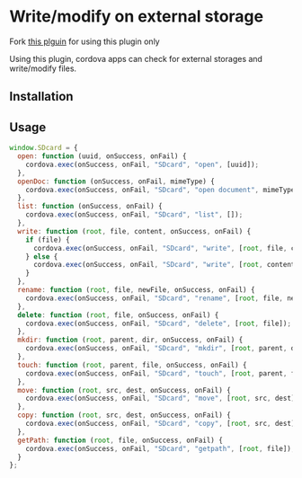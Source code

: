 # Write/modify on external storage

Fork [this plguin](https://github.com/deadlyjack/code-editor/tree/master/plugins/cordova-plugin-sdcard) for using this plugin only

Using this plugin, cordova apps can check for external storages and write/modify files.

## Installation


## Usage

```js
window.SDcard = {
  open: function (uuid, onSuccess, onFail) {
    cordova.exec(onSuccess, onFail, "SDcard", "open", [uuid]);
  },
  openDoc: function (onSuccess, onFail, mimeType) {
    cordova.exec(onSuccess, onFail, "SDcard", "open document", mimeType ? [mimeType] : []);
  },
  list: function (onSuccess, onFail) {
    cordova.exec(onSuccess, onFail, "SDcard", "list", []);
  },
  write: function (root, file, content, onSuccess, onFail) {
    if (file) {
      cordova.exec(onSuccess, onFail, "SDcard", "write", [root, file, content]);
    } else {
      cordova.exec(onSuccess, onFail, "SDcard", "write", [root, content]);
    }
  },
  rename: function (root, file, newFile, onSuccess, onFail) {
    cordova.exec(onSuccess, onFail, "SDcard", "rename", [root, file, newFile]);
  },
  delete: function (root, file, onSuccess, onFail) {
    cordova.exec(onSuccess, onFail, "SDcard", "delete", [root, file]);
  },
  mkdir: function (root, parent, dir, onSuccess, onFail) {
    cordova.exec(onSuccess, onFail, "SDcard", "mkdir", [root, parent, dir]);
  },
  touch: function (root, parent, file, onSuccess, onFail) {
    cordova.exec(onSuccess, onFail, "SDcard", "touch", [root, parent, file]);
  },
  move: function (root, src, dest, onSuccess, onFail) {
    cordova.exec(onSuccess, onFail, "SDcard", "move", [root, src, dest]);
  },
  copy: function (root, src, dest, onSuccess, onFail) {
    cordova.exec(onSuccess, onFail, "SDcard", "copy", [root, src, dest]);
  },
  getPath: function (root, file, onSuccess, onFail) {
    cordova.exec(onSuccess, onFail, "SDcard", "getpath", [root, file]);
  }
};

```
